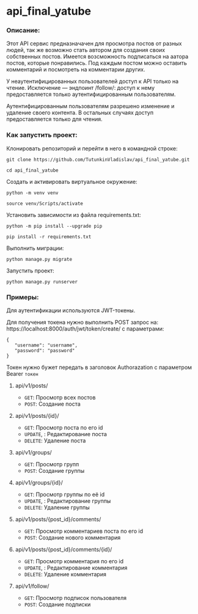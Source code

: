 # api_final_yatube

### Описание:

Этот API сервис предназначачен для просмотра постов от разных людей, так же возможно стать автором для создания своих собственных постов. Имеется возсможность подписаться на аатора постов, которые понравились. Под каждым постом можно оставить комментарий и посмотреть на комментарии других.

У неаутентифицированных пользователей доступ к API только на чтение. Исключение — эндпоинт /follow/: доступ к нему предоставляется только аутентифицированным пользователям.

Аутентифицированным пользователям разрешено изменение и удаление своего контента. В остальных случаях доступ предоставляется только для чтения.

### Как запустить проект:

Клонировать репозиторий и перейти в него в командной строке:

```
git clone https://github.com/TutunkinVladislav/api_final_yatube.git
```

```
cd api_final_yatube
```

Cоздать и активировать виртуальное окружение:

```
python -m venv venv
```

```
source venv/Scripts/activate
```

Установить зависимости из файла requirements.txt:

```
python -m pip install --upgrade pip
```

```
pip install -r requirements.txt
```

Выполнить миграции:

```
python manage.py migrate
```

Запустить проект:

```
python manage.py runserver
```

### Примеры:

Для аутентификации используются JWT-токены.

Для получения токена нужно выполнить POST запрос на: https://localhost:8000/auth/jwt/token/create/ с параметрами:

```
{
   "username": "username",
   "password": "password"
}
```

Токен нужно бужет передать в заголовок Authorazation с параметром Bearer `токен`

1. api/v1/posts/
   - `GET`: Просмотр всех постов
   - `POST`: Создание поста

2. api/v1/posts/{id}/
   - `GET`: Просмотр поста по его id
   - `UPDATE`, : Редактирование поста
   - `DELETE`: Удаление поста
   
3. api/v1/groups/
   - `GET`: Просмотр групп
   - `POST`: Создание группы
   
4. api/v1/groups/{id}/
   - `GET`: Просмотр группы по её id
   - `UPDATE`, : Редактирование группы
   - `DELETE`: Удаление группы
   
5. api/v1/posts/{post_id}/comments/
   - `GET`: Просмотр комментариев поста по его id
   - `POST`: Создание нового комментария
   
6. api/v1/posts/{post_id}/comments/{id}/
   - `GET`: Просмотр комментария по его id
   - `UPDATE`, : Редактирование комментария
   - `DELETE`: Удаление комментария
   
7. api/v1/follow/
   - `GET`: Просмотр подписок пользователя
   - `POST`: Создание подписки
